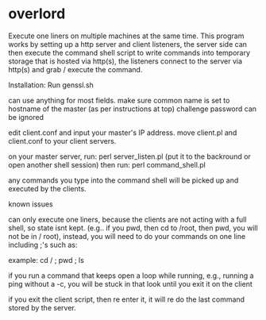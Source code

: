 # overlord

Execute one liners on multiple machines at the same time.
This program works by setting up a http server and client listeners, the server side can then execute the command shell script to write commands into temporary storage that is hosted via http(s), the listeners connect to the server via http(s) and grab / execute the command.

Installation:
Run genssl.sh

can use anything for most fields.
make sure common name is set to hostname of the master (as per instructions at top)
challenge password can be ignored



edit client.conf and input your master's IP address.
move client.pl and client.conf to your client servers.

on your master server, run:
perl server_listen.pl (put it to the backround or open another shell session)
then run:
perl command_shell.pl

any commands you type into the command shell will be picked up and executed by the clients.

known issues


can only execute one liners, because the clients are not acting with a full shell, so state isnt kept.
(e.g.. if you pwd, then cd to /root, then pwd, you will not be in / root), instead, you will need to do your commands on one line including ;'s such as:


example: cd / ; pwd ; ls

if you run a command that keeps open a loop while running, e.g., running a ping without a -c, you will be stuck in that look until you exit it on the client

if you exit the client script, then re enter it, it will re do the last command stored by the server.

